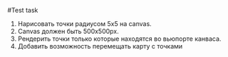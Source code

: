 #Test task

1. Нарисовать точки радиусом 5x5 на canvas.
2. Canvas должен быть 500x500px.
3. Рендерить точки только которые находятся во вьюпорте канваса.
4. Добавить возможность перемещать карту с точками